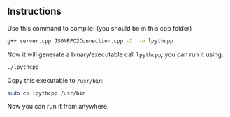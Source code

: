 ## Instructions

Use this command to compile: (you should be in this cpp folder)

```bash
g++ server.cpp JSONRPC2Connection.cpp -I. -o lpythcpp
```

Now it will generate a binary/executable call `lpythcpp`, you can run it using:

```bash
./lpythcpp
```

Copy this executable to `/usr/bin`:

```bash
sudo cp lpythcpp /usr/bin
```

Now you can run it from anywhere.